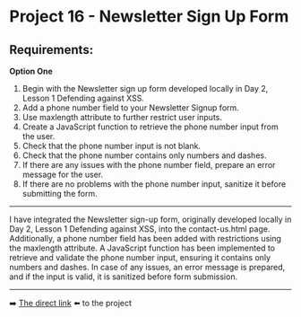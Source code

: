 # Project 16 - Newsletter Sign Up Form

## Requirements:

**Option One**

1. Begin with the Newsletter sign up form developed locally in Day 2, Lesson 1 Defending against XSS.
2. Add a phone number field to your Newsletter Signup form.
3. Use maxlength attribute to further restrict user inputs.
4. Create a JavaScript function to retrieve the phone number input from the user.
5. Check that the phone number input is not blank.
6. Check that the phone number contains only numbers and dashes.
7. If there are any issues with the phone number field, prepare an error message for the user.
8. If there are no problems with the phone number input, sanitize it before submitting the form.

---

I have integrated the Newsletter sign-up form, originally developed locally in Day 2, Lesson 1 Defending against XSS, into the contact-us.html page. Additionally, a phone number field has been added with restrictions using the maxlength attribute. A JavaScript function has been implemented to retrieve and validate the phone number input, ensuring it contains only numbers and dashes. In case of any issues, an error message is prepared, and if the input is valid, it is sanitized before form submission.

---

➡️ [The direct link](https://AndrewAxen.github.io/Project16-NewsletterSignUpForm) ⬅️ to the project
